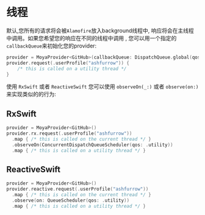 # 线程

默认,您所有的请求将会被`Alamofire`放入background线程中, 响应将会在主线程中调用。如果您希望您的响应在不同的线程中调用 , 您可以用一个指定的 `callbackQueue`来初始化您的provider:

```swift
provider = MoyaProvider<GitHub>(callbackQueue: DispatchQueue.global(qos: .utility))
provider.request(.userProfile("ashfurrow")) {
    /* this is called on a utility thread */
}
```

使用 `RxSwift` 或者 `ReactiveSwift` 您可以使用 `observeOn(_:)` 或者 `observe(on:)` 来实现类似的的行为:

## RxSwift
```swift
provider = MoyaProvider<GitHub>()
provider.rx.request(.userProfile("ashfurrow"))
  .map { /* this is called on the current thread */ }
  .observeOn(ConcurrentDispatchQueueScheduler(qos: .utility))
  .map { /* this is called on a utility thread */ }
```

## ReactiveSwift
```swift
provider = MoyaProvider<GitHub>()
provider.reactive.request(.userProfile("ashfurrow"))
  .map { /* this is called on the current thread */ }
  .observe(on: QueueScheduler(qos: .utility))
  .map { /* this is called on a utility thread */ }
```
